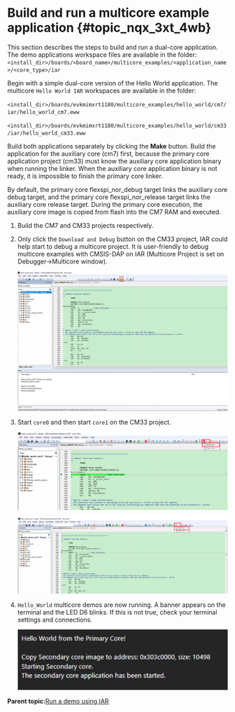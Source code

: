 # Build and run a multicore example application {#topic_nqx_3xt_4wb}

This section describes the steps to build and run a dual-core application. The demo applications workspace files are available in the folder: `<install_dir>/boards/<board_name>/multicore_examples/<application_name>/<core_type>/iar`

Begin with a simple dual-core version of the Hello World application. The multicore `Hello World IAR` workspaces are available in the folder:

`<install_dir>/boards/evkmimxrt1180/multicore_examples/hello_world/cm7/iar/hello_world_cm7.eww`

`<install_dir>/boards/evkmimxrt1180/multicore_examples/hello_world/cm33/iar/hello_world_cm33.eww`

Build both applications separately by clicking the **Make** button. Build the application for the auxiliary core \(cm7\) first, because the primary core application project \(cm33\) must know the auxiliary core application binary when running the linker. When the auxiliary core application binary is not ready, it is impossible to finish the primary core linker.

By default, the primary core flexspi\_nor\_debug target links the auxiliary core debug target, and the primary core flexspi\_nor\_release target links the auxiliary core release target. During the primary core execution, the auxiliary core image is copied from flash into the CM7 RAM and executed.

1.  Build the CM7 and CM33 projects respectively.

2.  Only click the `Download and Debug` button on the CM33 project, IAR could help start to debug a multicore project. It is user-friendly to debug multicore examples with CMSIS-DAP on IAR \(Multicore Project is set on Debugger-\>Multicore window\).

    ![](../images/iar_build_and_run_a_multicore_example_application.png "Debug multicore project")

3.  Start `core0` and then start `core1` on the CM33 project.

    ![](../images/iar_build_and_run_a_multicore_example_application2.png "Start core0")

    ![](../images/iar_build_and_run_a_multicore_example_application3.png "Start core1")

4.  `Hello_World` multicore demos are now running. A banner appears on the terminal and the LED D6 blinks. If this is not true, check your terminal settings and connections.

    ![](../images/iar_build_and_run_a_multicore_example_application4.png "The banner appears when multicore demos run successfully")


**Parent topic:**[Run a demo using IAR](../topics/run_a_demo_using_iar.md)

